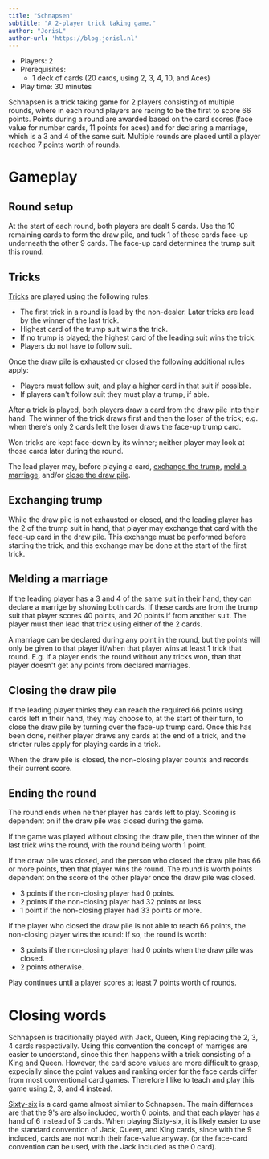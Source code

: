 ```yaml
---
title: "Schnapsen"
subtitle: "A 2-player trick taking game."
author: "JorisL"
author-url: 'https://blog.jorisl.nl'
---
```


- Players: 2
- Prerequisites:
  - 1 deck of cards (20 cards, using 2, 3, 4, 10, and Aces)
- Play time: 30 minutes

Schnapsen is a trick taking game for 2 players consisting of multiple rounds, where in each round players are racing to be the first to score 66 points.
Points during a round are awarded based on the card scores (face value for number cards, 11 points for aces) and for declaring a marriage, which is a 3 and 4 of the same suit.
Multiple rounds are placed until a player reached 7 points worth of rounds.

# Gameplay

## Round setup

At the start of each round, both players are dealt 5 cards.
Use the 10 remaining cards to form the draw pile, and tuck 1 of these cards face-up underneath the other 9 cards.
The face-up card determines the trump suit this round.

## Tricks

[Tricks](https://en.wikipedia.org/wiki/Trick-taking_game) are played using the following rules:

- The first trick in a round is lead by the non-dealer. Later tricks are lead by the winner of the last trick.
- Highest card of the trump suit wins the trick.
- If no trump is played; the highest card of the leading suit wins the trick.
- Players do not have to follow suit.

Once the draw pile is exhausted or [closed](#closing-the-draw-pile) the following additional rules apply:

- Players must follow suit, and play a higher card in that suit if possible.
- If players can't follow suit they must play a trump, if able.

After a trick is played, both players draw a card from the draw pile into their hand.
The winner of the trick draws first and then the loser of the trick; e.g. when there's only 2 cards left the loser draws the face-up trump card.

Won tricks are kept face-down by its winner; neither player may look at those cards later during the round.

The lead player may, before playing a card, [exchange the trump](#exchanging-trump), [meld a marriage](#melding-a-marriage), and/or [close the draw pile](#closing-the-draw-pile).

## Exchanging trump

While the draw pile is not exhausted or closed, and the leading player has the 2 of the trump suit in hand, that player may exchange that card with the face-up card in the draw pile.
This exchange must be performed before starting the trick, and this exchange may be done at the start of the first trick.

## Melding a marriage

If the leading player has a 3 and 4 of the same suit in their hand, they can declare a marrige by showing both cards.
If these cards are from the trump suit that player scores 40 points, and 20 points if from another suit.
The player must then lead that trick using either of the 2 cards.

A marriage can be declared during any point in the round, but the points will only be given to that player if/when that player wins at least 1 trick that round.
E.g. if a player ends the round without any tricks won, than that player doesn't get any points from declared marriages.

## Closing the draw pile

If the leading player thinks they can reach the required 66 points using cards left in their hand, they may choose to, at the start of their turn, to close the draw pile by turning over the face-up trump card.
Once this has been done, neither player draws any cards at the end of a trick, and the stricter rules apply for playing cards in a trick.

When the draw pile is closed, the non-closing player counts and records their current score.

## Ending the round

The round ends when neither player has cards left to play.
Scoring is dependent on if the draw pile was closed during the game.

If the game was played without closing the draw pile, then the winner of the last trick wins the round, with the round being worth 1 point.

If the draw pile was closed, and the person who closed the draw pile has 66 or more points, then that player wins the round.
The round is worth points dependent on the score of the other player once the draw pile was closed.

- 3 points if the non-closing player had 0 points.
- 2 points if the non-closing player had 32 points or less.
- 1 point if the non-closing player had 33 points or more.

If the player who closed the draw pile is not able to reach 66 points, the non-closing player wins the round:
If so, the round is worth:

- 3 points if the non-closing player had 0 points when the draw pile was closed.
- 2 points otherwise.

Play continues until a player scores at least 7 points worth of rounds.

# Closing words

Schnapsen is traditionally played with Jack, Queen, King replacing the 2, 3, 4 cards respectivally.
Using this convention the concept of marriges are easier to understand, since this then happens wiith a trick consisting of a King and Queen.
However, the card score values are more difficult to grasp, expecially since the point values and ranking order for the face cards differ from most conventional card games.
Therefore I like to teach and play this game using 2, 3, and 4 instead.

[Sixty-six](https://en.wikipedia.org/wiki/Sixty-six_(card_game)) is a card game almost similar to Schnapsen.
The main differnces are that the 9's are also included, worth 0 points, and that each player has a hand of 6 instead of 5 cards.
When playing Sixty-six, it is likely easier to use the standard convention of Jack, Queen, and King cards, since with the 9 incluced, cards are not worth their face-value anyway.
(or the face-card convention can be used, with the Jack included as the 0 card).
